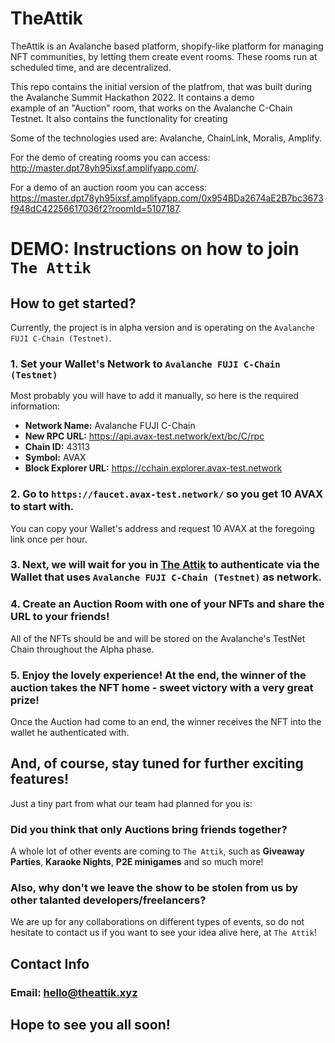 # TheAttik

TheAttik is an Avalanche based platform, shopify-like platform for managing NFT communities, by letting them create event rooms.
These rooms run at scheduled time, and are decentralized.  

This repo contains the initial version of the platfrom, that was built during the Avalanche Summit Hackathon 2022. It contains a demo  
example of an "Auction" room, that works on the Avalanche C-Chain Testnet. It also contains the functionality for creating 

Some of the technologies used are: Avalanche, ChainLink, Moralis, Amplify.

For the demo of creating rooms you can access: http://master.dpt78yh95ixsf.amplifyapp.com/.

For a demo of an auction room you can access: https://master.dpt78yh95ixsf.amplifyapp.com/0x954BDa2674aE2B7bc3673f948dC42256617036f2?roomId=5107187.

# DEMO: Instructions on how to join `The Attik`

## How to get started?

Currently, the project is in alpha version and is operating on the `Avalanche FUJI C-Chain (Testnet)`.

### 1. Set your Wallet's Network to `Avalanche FUJI C-Chain (Testnet)`

Most probably you will have to add it manually, so here is the required information:

* **Network Name:** Avalanche FUJI C-Chain
* **New RPC URL:** https://api.avax-test.network/ext/bc/C/rpc
* **Chain ID:** 43113
* **Symbol:** AVAX
* **Block Explorer URL:** https://cchain.explorer.avax-test.network

### 2. Go to `https://faucet.avax-test.network/` so you get 10 AVAX to start with.

You can copy your Wallet's address and request 10 AVAX at the foregoing link once per hour.

### 3. Next, we will wait for you in [The Attik](http://master.dpt78yh95ixsf.amplifyapp.com/) to authenticate via the Wallet that uses `Avalanche FUJI C-Chain (Testnet)` as network.

### 4. Create an Auction Room with one of your NFTs and share the URL to your friends! 

All of the NFTs should be and will be stored on the Avalanche's TestNet Chain throughout the Alpha phase.

### 5. Enjoy the lovely experience! At the end, the winner of the auction takes the NFT home - sweet victory with a very great prize!

Once the Auction had come to an end, the winner receives the NFT into the wallet he authenticated with.

## And, of course, stay tuned for further exciting features!

Just a tiny part from what our team had planned for you is:

### Did you think that only Auctions bring friends together?

A whole lot of other events are coming to `The Attik`, such as **Giveaway Parties**, **Karaoke Nights**, **P2E minigames** and so much more!

### Also, why don't we leave the show to be stolen from us by other talanted developers/freelancers?

We are up for any collaborations on different types of events, so do not hesitate to contact us if you want to see your idea alive here, at `The Attik`!

## Contact Info

### Email: hello@theattik.xyz


## Hope to see you all soon! 
